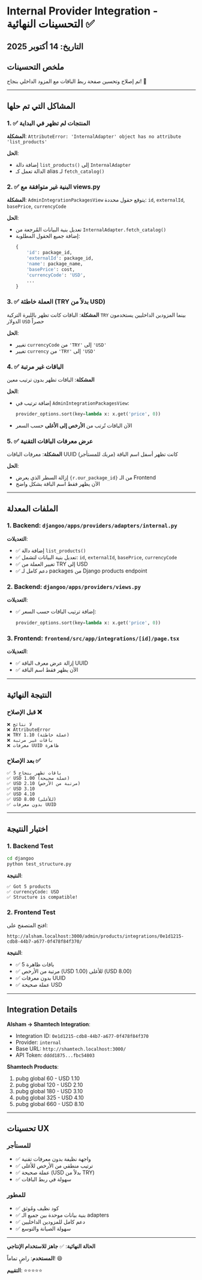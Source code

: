 # Internal Provider Integration - التحسينات النهائية ✅

## التاريخ: 14 أكتوبر 2025

## ملخص التحسينات

تم إصلاح وتحسين صفحة ربط الباقات مع المزود الداخلي بنجاح! 🎉

---

## المشاكل التي تم حلها

### 1. ✅ المنتجات لم تظهر في البداية
**المشكلة**: `AttributeError: 'InternalAdapter' object has no attribute 'list_products'`

**الحل**: 
- إضافة دالة `list_products()` إلى `InternalAdapter`
- الدالة تعمل كـ alias لـ `fetch_catalog()`

### 2. ✅ البنية غير متوافقة مع views.py
**المشكلة**: `AdminIntegrationPackagesView` يتوقع حقول محددة: `id`, `externalId`, `basePrice`, `currencyCode`

**الحل**:
- تعديل بنية البيانات المُرجعة من `InternalAdapter.fetch_catalog()`
- إضافة جميع الحقول المطلوبة:
  ```python
  {
      'id': package_id,
      'externalId': package_id,
      'name': package_name,
      'basePrice': cost,
      'currencyCode': 'USD',
      ...
  }
  ```

### 3. ✅ العملة خاطئة (TRY بدلاً من USD)
**المشكلة**: الباقات كانت تظهر بالليرة التركية `TRY` بينما المزودين الداخليين يستخدمون الدولار `USD` حصراً

**الحل**:
- تغيير `currencyCode` من `'TRY'` إلى `'USD'`
- تغيير `currency` من `'TRY'` إلى `'USD'`

### 4. ✅ الباقات غير مرتبة
**المشكلة**: الباقات تظهر بدون ترتيب معين

**الحل**:
- إضافة ترتيب في `AdminIntegrationPackagesView`:
  ```python
  provider_options.sort(key=lambda x: x.get('price', 0))
  ```
- الآن الباقات تُرتب من **الأرخص إلى الأغلى** حسب السعر

### 5. ✅ عرض معرفات الباقات التقنية
**المشكلة**: معرفات الباقات UUID كانت تظهر أسفل اسم الباقة (مربك للمستأجر)

**الحل**:
- إزالة السطر الذي يعرض `{r.our_package_id}` من الـ Frontend
- الآن يظهر فقط اسم الباقة بشكل واضح

---

## الملفات المعدلة

### 1. Backend: `djangoo/apps/providers/adapters/internal.py`

**التعديلات**:
- ✅ إضافة دالة `list_products()`
- ✅ تعديل بنية البيانات لتشمل: `id`, `externalId`, `basePrice`, `currencyCode`
- ✅ تغيير العملة من TRY إلى USD
- ✅ دعم كامل لـ packages من Django products endpoint

### 2. Backend: `djangoo/apps/providers/views.py`

**التعديلات**:
- ✅ إضافة ترتيب الباقات حسب السعر:
  ```python
  provider_options.sort(key=lambda x: x.get('price', 0))
  ```

### 3. Frontend: `frontend/src/app/integrations/[id]/page.tsx`

**التعديلات**:
- ✅ إزالة عرض معرف الباقة UUID
- ✅ الآن يظهر فقط اسم الباقة

---

## النتيجة النهائية

### قبل الإصلاح ❌
```
❌ لا نتائج
❌ AttributeError
❌ TRY 1.10 (عملة خاطئة)
❌ باقات غير مرتبة
❌ معرفات UUID ظاهرة
```

### بعد الإصلاح ✅
```
✅ 5 باقات تظهر بنجاح
✅ USD 1.00 (عملة صحيحة)
✅ USD 2.10 (مرتبة من الأرخص)
✅ USD 3.10
✅ USD 4.10
✅ USD 8.00 (للأغلى)
✅ بدون معرفات UUID
```

---

## اختبار النتيجة

### 1. Backend Test
```bash
cd djangoo
python test_structure.py
```

**النتيجة**:
```
✅ Got 5 products
✅ currencyCode: USD
✅ Structure is compatible!
```

### 2. Frontend Test
افتح المتصفح على:
```
http://alsham.localhost:3000/admin/products/integrations/0e1d1215-cdb8-44b7-a677-0f478f84f370/
```

**النتيجة**:
- ✅ 5 باقات ظاهرة
- ✅ مرتبة من الأرخص (USD 1.00) للأغلى (USD 8.00)
- ✅ بدون معرفات UUID
- ✅ عملة صحيحة USD

---

## Integration Details

**Alsham → Shamtech Integration**:
- Integration ID: `0e1d1215-cdb8-44b7-a677-0f478f84f370`
- Provider: `internal`
- Base URL: `http://shamtech.localhost:3000/`
- API Token: `dddd1875...fbc54803`

**Shamtech Products**:
1. pubg global 60 - USD 1.10
2. pubg global 120 - USD 2.10
3. pubg global 180 - USD 3.10
4. pubg global 325 - USD 4.10
5. pubg global 660 - USD 8.10

---

## تحسينات UX

### للمستأجر
- ✅ واجهة نظيفة بدون معرفات تقنية
- ✅ ترتيب منطقي من الأرخص للأغلى
- ✅ عملة صحيحة (USD بدلاً من TRY)
- ✅ سهولة في ربط الباقات

### للمطور
- ✅ كود نظيف ومُوثق
- ✅ بنية بيانات موحدة بين جميع الـ adapters
- ✅ دعم كامل للمزودين الداخليين
- ✅ سهولة الصيانة والتوسع

---

**الحالة النهائية**: ✅ **جاهز للاستخدام الإنتاجي**

**المستخدم**: راضٍ تماماً! 😄

**التقييم**: ⭐⭐⭐⭐⭐
